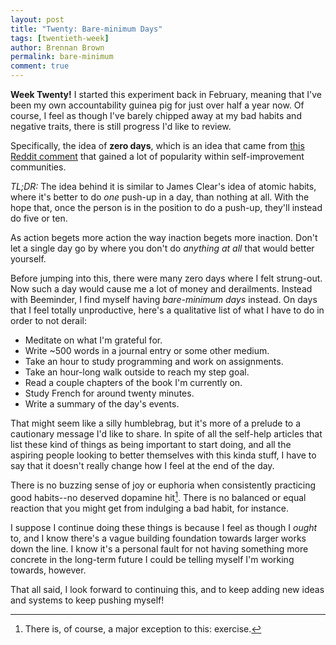 ```yaml
---
layout: post
title: "Twenty: Bare-minimum Days"
tags: [twentieth-week]
author: Brennan Brown
permalink: bare-minimum
comment: true
---
```


**Week Twenty!** I started this experiment back in February, meaning that I've been my own accountability guinea pig for just over half a year now. Of course, I feel as though I've barely chipped away at my bad habits and negative traits, there is still progress I'd like to review. 

Specifically, the idea of **zero days**, which is an idea that came from [this Reddit comment](https://www.reddit.com/r/getdisciplined/comments/1q96b5/i_just_dont_care_about_myself/cdah4af?utm_source=share&utm_medium=web2x) that gained a lot of popularity within self-improvement communities. 

*TL;DR:* The idea behind it is similar to James Clear's idea of atomic habits, where it's better to do *one* push-up in a day, than nothing at all. With the hope that, once the person is in the position to do a push-up, they'll instead do five or ten. 

As action begets more action the way inaction begets more inaction. Don't let a single day go by where you don't do *anything at all* that would better yourself.

Before jumping into this, there were many zero days where I felt strung-out. Now such a day would cause me a lot of money and derailments. Instead with Beeminder, I find myself having *bare-minimum days* instead. On days that I feel totally unproductive, here's a qualitative list of what I have to do in order to not derail:

* Meditate on what I'm grateful for.
* Write ~500 words in a journal entry or some other medium.
* Take an hour to study programming and work on assignments.
* Take an hour-long walk outside to reach my step goal.
* Read a couple chapters of the book I'm currently on.
* Study French for around twenty minutes.
* Write a summary of the day's events.

That might seem like a silly humblebrag, but it's more of a prelude to a cautionary message I'd like to share. In spite of all the self-help articles that list these kind of things as being important to start doing, and all the aspiring people looking to better themselves with this kinda stuff, I have to say that it doesn't really change how I feel at the end of the day. 

There is no buzzing sense of joy or euphoria when consistently practicing good habits--no deserved dopamine hit[^1]. There is no balanced or equal reaction that you might get from indulging a bad habit, for instance. 

I suppose I continue doing these things is because I feel as though I *ought* to, and I know there's a vague building foundation towards larger works down the line. I know it's a personal fault for not having something more concrete in the long-term future I could be telling myself I'm working towards, however.

That all said, I look forward to continuing this, and to keep adding new ideas and systems to keep pushing myself!

[^1]: There is, of course, a major exception to this: exercise. 